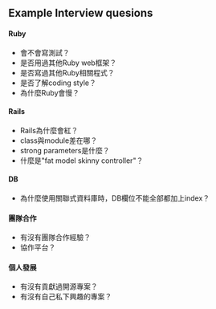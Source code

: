 ## Example Interview quesions

#### Ruby
- 會不會寫測試？
- 是否用過其他Ruby web框架？
- 是否寫過其他Ruby相關程式？
- 是否了解coding style？
- 為什麼Ruby會慢？

#### Rails
- Rails為什麼會紅？
- class與module差在哪？
- strong parameters是什麼？
- 什麼是"fat model skinny controller"？

#### DB
- 為什麼使用關聯式資料庫時，DB欄位不能全部都加上index？

#### 團隊合作
- 有沒有團隊合作經驗？
- 協作平台？

#### 個人發展
- 有沒有貢獻過開源專案？
- 有沒有自己私下興趣的專案？
